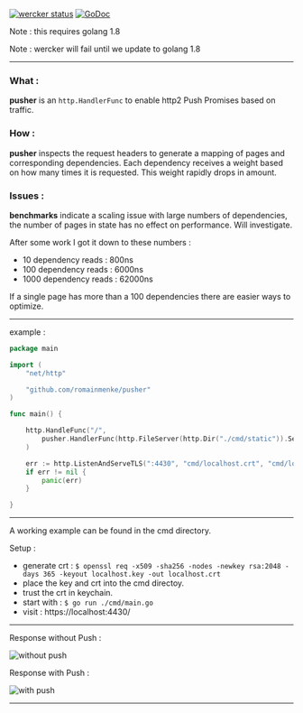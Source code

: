 [![wercker status](https://app.wercker.com/status/e85096dae221207cf6685300fb9db8c3/s/master "wercker status")](https://app.wercker.com/project/byKey/e85096dae221207cf6685300fb9db8c3)
[![GoDoc](https://godoc.org/github.com/romainmenke/pusher?status.svg)](https://godoc.org/github.com/romainmenke/pusher)

Note : this requires golang 1.8

Note : wercker will fail until we update to golang 1.8

---

### What :

**pusher** is an `http.HandlerFunc` to enable http2 Push Promises based on traffic.

### How :

**pusher** inspects the request headers to generate a mapping of pages and corresponding dependencies. Each dependency receives a weight based on how many times it is requested. This weight rapidly drops in amount.

### Issues :

**benchmarks** indicate a scaling issue with large numbers of dependencies, the number of pages in state has no effect on performance. Will investigate.

After some work I got it down to these numbers :

- 10 dependency reads : 800ns
- 100 dependency reads : 6000ns
- 1000 dependency reads : 62000ns

If a single page has more than a 100 dependencies there are easier ways to optimize.

---

example :

```go
package main

import (
	"net/http"

	"github.com/romainmenke/pusher"
)

func main() {

	http.HandleFunc("/",
		pusher.HandlerFunc(http.FileServer(http.Dir("./cmd/static")).ServeHTTP),
	)

	err := http.ListenAndServeTLS(":4430", "cmd/localhost.crt", "cmd/localhost.key", nil)
	if err != nil {
		panic(err)
	}

}
```

---

A working example can be found in the cmd directory.

Setup :

- generate crt : `$ openssl req -x509 -sha256 -nodes -newkey rsa:2048 -days 365 -keyout localhost.key -out localhost.crt`
- place the key and crt into the cmd directoy.
- trust the crt in keychain.
- start with : `$ go run ./cmd/main.go`
- visit : https://localhost:4430/

---

Response without Push :

![without push](https://raw.githubusercontent.com/romainmenke/pusher/master/cmd/readme/before_push.png)

Response with Push :

![with push](https://raw.githubusercontent.com/romainmenke/pusher/master/cmd/readme/after_push.png)

----
